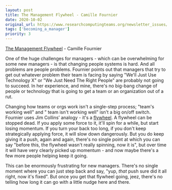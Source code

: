 ```yaml
---
layout: post
title: The Management Flywheel - Camille Fournier
date: 2020-10-02
original_url: https://www.researchcomputingteams.org/newsletter_issues/0044
tags: ['becoming_a_manager']
priority: 3
---
```


<!-- markdownlint-disable MD033 -->
<!-- markdownlint-disable MD041 -->
<!-- markdownlint-disable MD049 -->

[The Management Flywheel](https://www.elidedbranches.com/2020/09/the-management-flywheel.html) - Camille Fournier

One of the huge challenges for managers - which can be overwhelming for some new managers - is that changing people systems is hard. And all problems are people problems.
Fournier points out that managers that try to get out whatever problem their team is facing by saying "We'll Just Use Technology X" or "We Just Need The Right People" are probably not going to succeed. In her experience, and mine, there's no big-bang change of people or technology that is going to get a team or an organization out of a rut.

Changing how teams or orgs work isn't a single-step process; "team's working well" and " team isn't working well" isn't a big on/off switch. Fournier uses Jim Collins’ analogy - it's a [flywheel](https://www.jimcollins.com/article_topics/articles/the-flywheel-effect.html). A flywheel can be stopped dead. If you apply some force to it, it'll spin for a while, but start losing momentum. If you turn your back too long, if you don't keep strategically applying force, it will slow down dangerously. But you do keep giving it a push, again and again, there's no single point at which you can say "before this, the flywheel wasn't really spinning, now it is", but over time it will have very clearly picked up momentum - and now maybe there's a few more people helping keep it going.

This can be enormously frustrating for new managers. There's no single moment where you can just step back and say, "yup, *that* push sure did it all right, now it's fixed". But once you get that flywheel going, jeez, there's no telling how long it can go with a little nudge here and there.